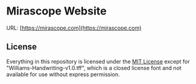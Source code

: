 # Mirascope Website

URL: [https://mirascope.com](https://mirascope.com)

## License

Everything in this repository is licensed under the [MIT License](https://github.com/Mirascope/website/blob/main/LICENSE) except for "Williams-Handwriting-v1.0.tff", which is a closed license font and not available for use without express permission.
